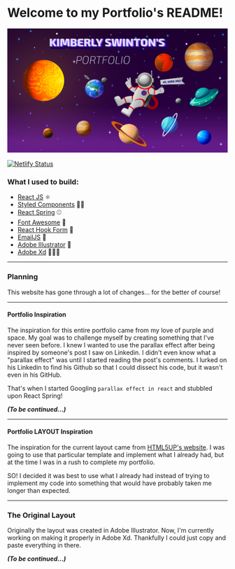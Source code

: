 # Welcome to my Portfolio's README!

[![Kimberly's Portfolio Banner](./public/image_preview.png)](https://ksswinton.com)

[![Netlify Status](https://api.netlify.com/api/v1/badges/cac26ca8-b7df-4185-b861-32225b28a58f/deploy-status)](https://ksswinton.com)

### What I used to build:
- [React JS](https://reactjs.org/) ⚛️
- [Styled Components](https://styled-components.com/) 💅🏾
- [React Spring](https://react-spring.io/) ⚾️
- [Font Awesome](https://fontawesome.com/) 🦄
- [React Hook Form](https://react-hook-form.com/) 📑
- [EmailJS](https://www.emailjs.com/) 📩
- [Adobe Illustrator](https://www.adobe.com/products/illustrator.html?sdid=KKQML&mv=search&ef_id=Cj0KCQiA3rKQBhCNARIsACUEW_Yh7dlG8dqV0vHNKzruduZMxZJhgz5zqjA5W4656evzL3GzCtPrqwUaAm67EALw_wcB%253AG%253As&s_kwcid=AL%213085%213%21442365417815%21e%21%21g%21%21adobe%2520illustrator%211711729586%2170905759510&gclid=Cj0KCQiA3rKQBhCNARIsACUEW_Yh7dlG8dqV0vHNKzruduZMxZJhgz5zqjA5W4656evzL3GzCtPrqwUaAm67EALw_wcB) 🎨
- [Adobe Xd](https://www.adobe.com/creativecloud/business/teams.html?sdid=B16P3W9X&mv=search&ef_id=Cj0KCQiA3rKQBhCNARIsACUEW_b3Y6Jy3uPgB9cT7APVEO-UWqn3Yg1EDjiKkGlmEkFD3PkgDBRBW1oaAqBLEALw_wcB:G:s&s_kwcid=AL!3085!3!566814725673!e!!g!!adobe%20xd!15482932269!136265041128) 👩🏾‍🎨
---
### Planning

This website has gone through a lot of changes... for the better of course! 

---

#### Portfolio Inspiration
The inspiration for this entire portfolio came from my love of purple and space. My goal was to challenge myself by creating something that I've never seen before. I knew I wanted to use the parallax effect after being inspired by someone's post I saw on Linkedin. I didn't even know what a "parallax effect" was until I started reading the post's comments. I lurked on his Linkedin to find his Github so that I could dissect his code, but it wasn't even in his GitHub.

That's when I started Googling `parallax effect in react` and stubbled upon React Spring!

***(To be continued...)***

---
#### Portfolio LAYOUT Inspiration
The inspiration for the current layout came from [HTML5UP's website](https://html5up.net/paradigm-shift). I was going to use that particular template and implement what I already had, but at the time I was in a rush to complete my portfolio. 

SO! I decided it was best to use what I already had instead of trying to implement my code into something that would have probably taken me longer than expected. 

---
### The Original Layout

Originally the layout was created in Adobe Illustrator. Now, I'm currently working on making it properly in Adobe Xd. Thankfully I could just copy and paste everything in there.

***(To be continued...)***

